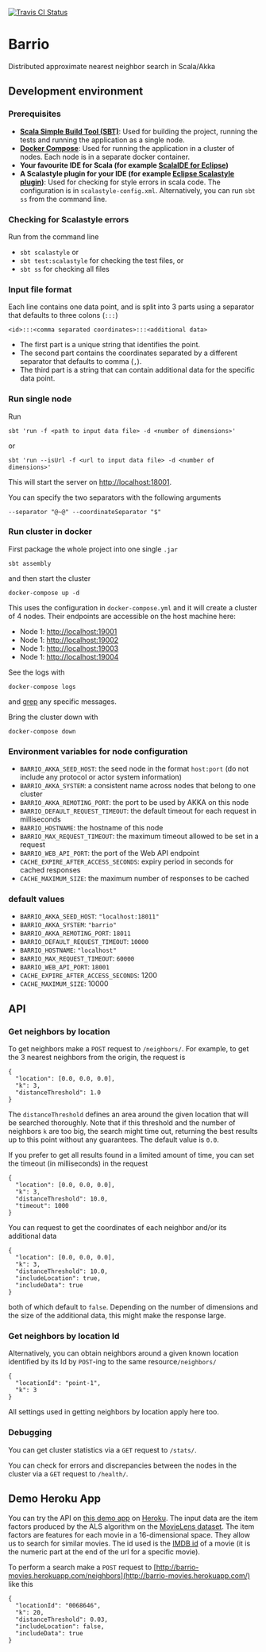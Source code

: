 
[![Travis CI Status](https://travis-ci.org/codiply/barrio.svg?branch=master)](https://travis-ci.org/codiply/barrio)

# Barrio

Distributed approximate nearest neighbor search in Scala/Akka

## Development environment

### Prerequisites

- **[Scala Simple Build Tool (SBT)](http://www.scala-sbt.org/download.html)**:
  Used for building the project, running the tests and running the application as a single node.
- **[Docker Compose](https://docs.docker.com/compose/install/)**:
  Used for running the application in a cluster of nodes. Each node is in a separate docker container.
- **Your favourite IDE for Scala (for example [ScalaIDE for Eclipse](http://scala-ide.org/))**
- **A Scalastyle plugin for your IDE (for example [Eclipse Scalastyle plugin](http://www.scalastyle.org/eclipse-getting_started.html))**:
  Used for checking for style errors in scala code. The configuration is in `scalastyle-config.xml`. 
  Alternatively, you can run `sbt ss` from the command line.

### Checking for Scalastyle errors

Run from the command line 

- `sbt scalastyle` or
- `sbt test:scalastyle` for checking the test files, or
- `sbt ss` for checking all files

### Input file format

Each line contains one data point, and  is split into 3 parts using a separator that defaults to three colons (`:::`)

    <id>:::<comma separated coordinates>:::<additional data>

- The first part is a unique string that identifies the point. 
- The second part contains the coordinates separated by a different separator that defaults to comma (`,`).
- The third part is a string that can contain additional data for the specific data point.

### Run single node

Run

    sbt 'run -f <path to input data file> -d <number of dimensions>'
    
or 

    sbt 'run --isUrl -f <url to input data file> -d <number of dimensions>'
    

This will start the server on [http://localhost:18001](http://localhost:18001).

You can specify the two separators with the following arguments

    --separator "@~@" --coordinateSeparator "$"


### Run cluster in docker

First package the whole project into one single `.jar`

    sbt assembly
    
and then start the cluster

    docker-compose up -d
    
This uses the configuration in `docker-compose.yml` and it will create a cluster of 4 nodes. 
Their endpoints are accessible on the host machine here:

- Node 1: [http://localhost:19001](http://localhost:19001)
- Node 1: [http://localhost:19002](http://localhost:19002)
- Node 1: [http://localhost:19003](http://localhost:19003)
- Node 1: [http://localhost:19004](http://localhost:19004)
    
See the logs with

    docker-compose logs
   
and [grep](https://en.wikipedia.org/wiki/Grep) any specific messages. 
    
Bring the cluster down with

    docker-compose down 
    
### Environment variables for node configuration

- `BARRIO_AKKA_SEED_HOST`: the seed node in the format `host:port` (do not include any protocol or actor system information)
- `BARRIO_AKKA_SYSTEM`: a consistent name across nodes that belong to one cluster
- `BARRIO_AKKA_REMOTING_PORT`: the port to be used by AKKA on this node
- `BARRIO_DEFAULT_REQUEST_TIMEOUT`: the default timeout for each request in milliseconds
- `BARRIO_HOSTNAME`: the hostname of this node
- `BARRIO_MAX_REQUEST_TIMEOUT`: the maximum timeout allowed to be set in a request
- `BARRIO_WEB_API_PORT`: the port of the Web API endpoint
- `CACHE_EXPIRE_AFTER_ACCESS_SECONDS`: expiry period in seconds for cached responses
- `CACHE_MAXIMUM_SIZE`: the maximum number of responses to be cached

### default values

- `BARRIO_AKKA_SEED_HOST`: `"localhost:18011"`
- `BARRIO_AKKA_SYSTEM`: `"barrio"`
- `BARRIO_AKKA_REMOTING_PORT`: `18011`
- `BARRIO_DEFAULT_REQUEST_TIMEOUT`: `10000`
- `BARRIO_HOSTNAME`: `"localhost"`
- `BARRIO_MAX_REQUEST_TIMEOUT`: `60000`
- `BARRIO_WEB_API_PORT`: `18001`
- `CACHE_EXPIRE_AFTER_ACCESS_SECONDS`: 1200
- `CACHE_MAXIMUM_SIZE`: 10000

## API

### Get neighbors by location

To get neighbors  make a `POST` request to `/neighbors/`.
For example, to get the 3 nearest neighbors from the origin, the request is

    {
      "location": [0.0, 0.0, 0.0],
      "k": 3,
      "distanceThreshold": 1.0
    }
    
The `distanceThreshold` defines an area around the given location that will be searched thoroughly. 
Note that if this threshold and the number of neighbors `k` are too big, the search might time out, 
returning the best results up to this point without any guarantees. The default value is `0.0`.

If you prefer to get all results found in a limited amount of time, you can set the timeout (in milliseconds) in the request

    {
      "location": [0.0, 0.0, 0.0],
      "k": 3,
      "distanceThreshold": 10.0,
      "timeout": 1000
    }
    
You can request to get the coordinates of each neighbor and/or its additional data

    {
      "location": [0.0, 0.0, 0.0],
      "k": 3,
      "distanceThreshold": 10.0,
      "includeLocation": true,
      "includeData": true
    }
    
both of which default to `false`. Depending on the number of dimensions and the size of the additional data, this might make the response large.
    
### Get neighbors by location Id

Alternatively, you can obtain neighbors around a given known location identified by its Id by `POST`-ing to the same resource`/neighbors/`

    {
      "locationId": "point-1",
      "k": 3
    }

All settings used in getting neighbors by location apply here too.

### Debugging

You can get cluster statistics via a `GET` request to `/stats/`.

You can check for errors and discrepancies between the nodes in the cluster via a `GET` request to `/health/`.

## Demo Heroku App

You can try the API on [this demo app](http://barrio-movies.herokuapp.com/) on [Heroku](http://www.heroku.com). 
The input data are the item factors produced by the ALS algorithm on the [MovieLens dataset](https://movielens.org/). 
The item factors are features for each movie in a 16-dimensional space. They allow us to search for similar movies.
The id used is the [IMDB id](http://www.imdb.com/) of a movie 
(it is the numeric part at the end of the url for a specific movie).

To perform a search make a `POST` request to [http://barrio-movies.herokuapp.com/neighbors](http://barrio-movies.herokuapp.com/) like this

    {
      "locationId": "0068646",
      "k": 20,
      "distanceThreshold": 0.03,
      "includeLocation": false,
      "includeData": true
    }


